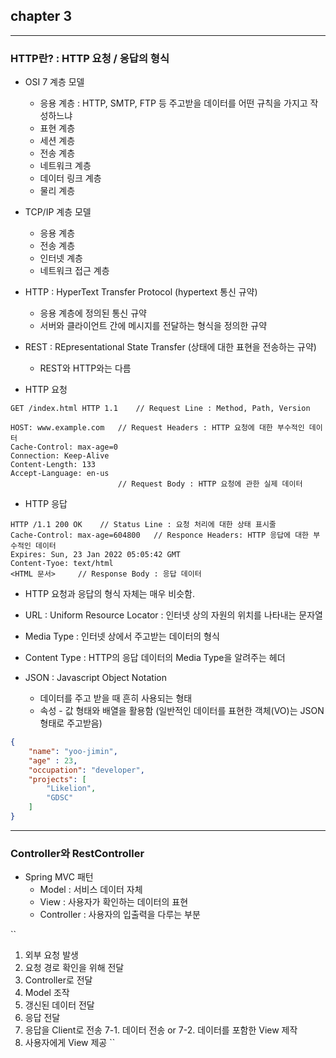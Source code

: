 ## chapter 3

------

### HTTP란? : HTTP 요청 / 응답의 형식
- OSI 7 계층 모델 
    - 응용 계층 : HTTP, SMTP, FTP 등 주고받을 데이터를 어떤 규칙을 가지고 작성하느냐 
    - 표현 계층 
    - 세션 계층 
    - 전송 계층 
    - 네트워크 계층 
    - 데이터 링크 계층 
    - 물리 계층

- TCP/IP 계층 모델 
    - 응용 계층 
    - 전송 계층 
    - 인터넷 계층 
    - 네트워크 접근 계층

- HTTP : HyperText Transfer Protocol (hypertext 통신 규약)
    - 응용 계층에 정의된 통신 규약
    - 서버와 클라이언트 간에 메시지를 전달하는 형식을 정의한 규약

- REST : REpresentational State Transfer (상태에 대한 표현을 전송하는 규약)
    - REST와 HTTP와는 다름
    
- HTTP 요청
```
GET /index.html HTTP 1.1    // Request Line : Method, Path, Version

HOST: www.example.com   // Request Headers : HTTP 요청에 대한 부수적인 데이터
Cache-Control: max-age=0    
Connection: Keep-Alive
Content-Length: 133
Accept-Language: en-us
                        // Request Body : HTTP 요청에 관한 실제 데이터

```
- HTTP 응답
```
HTTP /1.1 200 OK    // Status Line : 요청 처리에 대한 상태 표시줄
Cache-Control: max-age=604800   // Responce Headers: HTTP 응답에 대한 부수적인 데이터
Expires: Sun, 23 Jan 2022 05:05:42 GMT
Content-Tyoe: text/html
<HTML 문서>     // Response Body : 응답 데이터
```
- HTTP 요청과 응답의 형식 자체는 매우 비슷함.
- URL : Uniform Resource Locator : 인터넷 상의 자원의 위치를 나타내는 문자열

- Media Type : 인터넷 상에서 주고받는 데이터의 형식
- Content Type : HTTP의 응답 데이터의 Media Type을 알려주는 헤더

- JSON : Javascript Object Notation
    - 데이터를 주고 받을 때 흔히 사용되는 형태
    - 속성 - 값 형태와 배열을 활용함
(일반적인 데이터를 표현한 객체(VO)는 JSON 형태로 주고받음)
```json
{
    "name": "yoo-jimin",
    "age" : 23,
    "occupation": "developer",
    "projects": [
        "Likelion",
        "GDSC"
    ]
}
```

------

### Controller와 RestController
- Spring MVC 패턴
    - Model : 서비스 데이터 자체
    - View : 사용자가 확인하는 데이터의 표현
    - Controller : 사용자의 입출력을 다루는 부분

``
1. 외부 요청 발생
2. 요청 경로 확인을 위해 전달
3. Controller로 전달
4. Model 조작
5. 갱신된 데이터 전달
6. 응답 전달
7. 응답을 Client로 전송
    7-1. 데이터 전송 or
    7-2. 데이터를 포함한 View 제작
8. 사용자에게 View 제공
``
